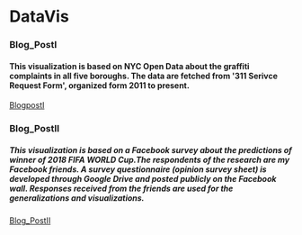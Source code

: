 # DataVis
### Blog_PostI
#### This visualization is based on NYC Open Data about the graffiti complaints in all five boroughs. The data are fetched from '311 Serivce Request Form', organized form 2011 to present.
[BlogpostI](/BlogpostI.md)
 
 
### Blog_PostII
##### This visualization is based on a Facebook survey about the predictions of winner of 2018 FIFA WORLD Cup.The respondents of the research are my Facebook friends. A survey questionnaire (opinion survey sheet) is developed through Google Drive and posted publicly on the Facebook wall. Responses received from the friends are used for the generalizations and visualizations.
[Blog_PostII](/Blogpost1.md)


